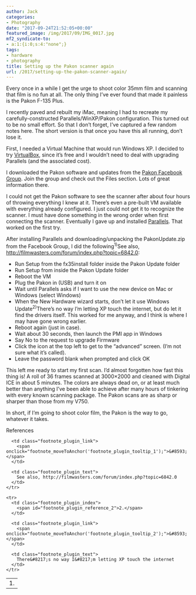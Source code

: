 ```yaml
---
author: Jack
categories:
- Photography
date: "2017-09-24T21:52:05+00:00"
featured_image: /img/2017/09/IMG_0017.jpg
mf2_syndicate-to:
- a:1:{i:0;s:4:"none";}
tags:
- hardware
- photography
title: Setting up the Pakon scanner again
url: /2017/setting-up-the-pakon-scanner-again/
---
```

Every once in a while I get the urge to shoot color 35mm film and scanning that film is no fun at all. The only thing I&#8217;ve ever found that made it painless is the Pakon F-135 Plus.

I recently paved and rebuilt my iMac, meaning I had to recreate my carefully-constructed Parallels/WinXP/Pakon configuration. This turned out to be no small effort. So that I don&#8217;t forget, I&#8217;ve captured a few random notes here. The short version is that once you have this all running, don&#8217;t lose it.

First, I needed a Virtual Machine that would run Windows XP. I decided to try [VirtualBox][1], since it&#8217;s free and I wouldn&#8217;t need to deal with upgrading Parallels (and the associated cost).

I downloaded the Pakon software and updates from the [Pakon Facebook Group][2]. Join the group and check out the Files section. Lots of great information there.

I could not get the Pakon software to see the scanner after about four hours of throwing everything I knew at it. There&#8217;s even a pre-built VM available with everything already configured. I just could not get it to recognize the scanner. I must have done something in the wrong order when first connecting the scanner. Eventually I gave up and installed [Parallels][3]. That worked on the first try.

After installing Parallels and downloading/unpacking the PakonUpdate.zip from the Facebook Group, I did the following<sup id="footnote_plugin_tooltip_1" class="footnote_plugin_tooltip_text" onclick="footnote_moveToAnchor('footnote_plugin_reference_1');">1)</sup><span class="footnote_tooltip" id="footnote_plugin_tooltip_text_1">See also, http://filmwasters.com/forum/index.php?topic=6842.0</span>:

  * Run Setup from the fx35install folder inside the Pakon Update folder
  * Run Setup from inside the Pakon Update folder
  * Reboot the VM
  * Plug the Pakon in (USB) and turn it on
  * Wait until Parallels asks if I want to use the new device on Mac or Windows (select Windows)
  * When the New Hardware wizard starts, don&#8217;t let it use Windows Update<sup id="footnote_plugin_tooltip_2" class="footnote_plugin_tooltip_text" onclick="footnote_moveToAnchor('footnote_plugin_reference_2');">2)</sup><span class="footnote_tooltip" id="footnote_plugin_tooltip_text_2">There&#8217;s no way I&#8217;m letting XP touch the internet</span>, but do let it find the drivers itself. This worked for me anyway, and I think is where I may have gone wrong earlier.
  * Reboot again (just in case).
  * Wait about 30 seconds, then launch the PMI app in Windows
  * Say No to the request to upgrade Firmware
  * Click the icon at the top left to get to the &#8220;advanced&#8221; screen. (I&#8217;m not sure what it&#8217;s called).
  * Leave the password blank when prompted and click OK

This left me ready to start my first scan. I&#8217;d almost forgotten how fast this thing is! A roll of 36 frames scanned at 3000&#215;2000 and cleaned with Digital ICE in about 5 minutes. The colors are always dead on, or at least much better than anything I&#8217;ve been able to achieve after many hours of tinkering with every known scanning package. The Pakon scans are as sharp or sharper than those from my V750.

In short, if I&#8217;m going to shoot color film, the Pakon is the way to go, whatever it takes.

<div class="footnote_container_prepare">
  <p>
    <span onclick="footnote_expand_reference_container();">References</span><span style="display: none;">&nbsp;&nbsp;&nbsp;[ <a id="footnote_reference_container_collapse_button" style="cursor:pointer;" onclick="footnote_expand_collapse_reference_container();">+</a> ]</span>
  </p>
</div>

<div id="footnote_references_container" style="">
  <table class="footnote-reference-container">
    <tr>
      <td class="footnote_plugin_index">
        <span id="footnote_plugin_reference_1">1.</span>
      </td>
      
      <td class="footnote_plugin_link">
        <span onclick="footnote_moveToAnchor('footnote_plugin_tooltip_1');">&#8593;</span>
      </td>
      
      <td class="footnote_plugin_text">
        See also, http://filmwasters.com/forum/index.php?topic=6842.0
      </td>
    </tr>
    
    <tr>
      <td class="footnote_plugin_index">
        <span id="footnote_plugin_reference_2">2.</span>
      </td>
      
      <td class="footnote_plugin_link">
        <span onclick="footnote_moveToAnchor('footnote_plugin_tooltip_2');">&#8593;</span>
      </td>
      
      <td class="footnote_plugin_text">
        There&#8217;s no way I&#8217;m letting XP touch the internet
      </td>
    </tr>
  </table>
</div>

 [1]: https://www.virtualbox.org
 [2]: https://www.facebook.com/groups/PakonF135/
 [3]: http://www.parallels.com